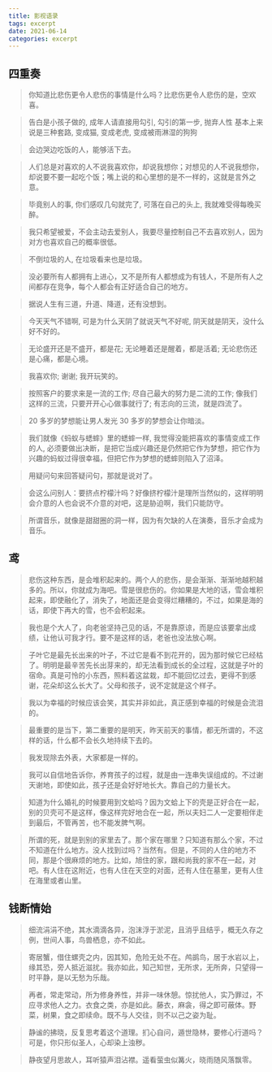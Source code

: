 ```yaml
---
title: 影视语录
tags: excerpt
date: 2021-06-14
categories: excerpt
---
```


## 四重奏

> 你知道比悲伤更令人悲伤的事情是什么吗？比悲伤更令人悲伤的是，空欢喜。

> 告白是小孩子做的, 成年人请直接用勾引, 勾引的第一步, 抛弃人性 基本上来说是三种套路, 变成猫, 变成老虎, 变成被雨淋湿的狗狗

> 会边哭边吃饭的人，能够活下去。

> 人们总是对喜欢的人不说我喜欢你，却说我想你；对想见的人不说我想你，却说要不要一起吃个饭；嘴上说的和心里想的是不一样的，这就是言外之意。

> 毕竟别人的事, 你们感叹几句就完了, 可落在自己的头上, 我就难受得每晚买醉。

> 我只希望被爱，不会主动去爱别人，我要尽量控制自己不去喜欢别人，因为对方也喜欢自己的概率很低。

> 不倒垃圾的人, 在垃圾看来也是垃圾。

> 没必要所有人都拥有上进心，又不是所有人都想成为有钱人，不是所有人之间都存在竞争，每个人都会有正好适合自己的地方。

> 据说人生有三道，升道、降道，还有没想到。

> 今天天气不错啊, 可是为什么天阴了就说天气不好呢, 阴天就是阴天，没什么好不好的。

> 无论盛开还是不盛开，都是花; 无论睡着还是醒着，都是活着; 无论悲伤还是心痛，都是心境。

> 我喜欢你; 谢谢; 我开玩笑的。

> 按照客户的要求来是一流的工作; 尽自己最大的努力是二流的工作; 像我们这样的三流，只要开开心心做事就行了; 有志向的三流，就是四流了。

> 20 多岁的梦想能让男人发光 30 多岁的梦想会让你暗淡。

> 我们就像《蚂蚁与蟋蟀》里的蟋蟀一样, 我觉得没能把喜欢的事情变成工作的人, 必须要做出决断，是把它当成兴趣还是仍然把它作为梦想，把它作为兴趣的蚂蚁过得很幸福，但把它作为梦想的蟋蟀则陷入了沼泽。

> 用疑问句来回答疑问句，那就是说对了。

> 会这么问别人：要挤点柠檬汁吗？好像挤柠檬汁是理所当然似的，这样明明会介意的人也会说不介意的对吧，这是胁迫啊，我们只能防守。

> 所谓音乐，就像是甜甜圈的洞一样，因为有欠缺的人在演奏，音乐才会成为音乐。

## 鸢

> 悲伤这种东西，是会堆积起来的。两个人的悲伤，是会渐渐、渐渐地越积越多的。所以，你就成为海吧。雪是很悲伤的。你如果是大地的话，雪会堆积起来，即使融化了，消失了，地面还是会变得烂糟糟的，不过，如果是海的话，即使下再大的雪，也不会积起来。

> 我也是个大人了，向老爸坚持己见的话，不是靠原谅，而是应该要拿出成绩，让他认可我才行。要不是这样的话，老爸也没法放心啊。

> 子叶它是最先长出来的叶子，不过它是看不到花开的，因为那时候它已经枯了。明明是最辛苦先长出芽来的，却无法看到成长的全过程，这就是子叶的宿命。真是可怜的小东西，照料着这盆栽，却不能回忆过去，更得不到感谢，花朵却这么长大了。父母和孩子，说不定就是这个样子。

> 我以为幸福的时候应该会笑，其实并非如此，真正感到幸福的时候是会流泪的。

> 最重要的是当下，第二重要的是明天，昨天前天的事情，都无所谓的，不这样的话，什么都不会长久地持续下去的。

> 我发现除去外表，大家都是一样的。

> 我可以自信地告诉你，养育孩子的过程，就是由一连串失误组成的。不过谢天谢地，即使如此，孩子还是会好好地长大。靠自己的力量长大。

> 知道为什么婚礼的时候要用到文蛤吗？因为文蛤上下的壳是正好合在一起，别的贝壳可不是这样，像这样完好地合在一起，所以夫妇二人一定要相伴走到最后，不管再苦，也不能发脾气啊。

> 所谓的死，就是到别的家里去了。那个家在哪里？只知道有那么个家，不过不知道在什么地方。没人找到过吗？当然有。但是，不同的人住的地方不同，那是个很麻烦的地方。比如，旭住的家，跟和尚我的家不在一起，对吧。有人住在这附近，也有人住在天空的对面，还有人住在墓里，更有人住在海里或者山里。

## 钱断情始

> 细流涓涓不绝，其水滴滴各异，泡沫浮于淤泥，且消乎且结乎，概无久存之例，世间人事，鸟兽栖息，亦不如此。

> 寄居蟹，借住螺壳之内，因其知，危险无处不在。鸬鹚鸟，居于水岩以上，缘其恐，旁人抵近滋扰。我亦如此，知己知世，无所求，无所奔，只望得一时平静，是以无愁为乐哉。

> 再者，常走常动，所为修身养性，并非一味休憩。惊扰他人，实乃罪过，不应寻求他人之力。衣食之类，亦是如此。藤衣，麻衾，得之即可蔽体。野菜，树果，食之即续命。既不与人交往，则不以己之姿为耻。

> 静谧的拂晓，反复思考着这个道理。扪心自问，遁世隐林，要修心行道吗？可是，你只形似圣人，心却染上浊秽。

> 静夜望月思故人，耳听猿声泪沾襟。遥看萤虫似篝火，晓雨随风落飘零。
